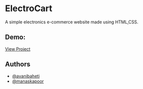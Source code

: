 
# ElectroCart

A simple electronics e-commerce website made using HTML,CSS.


## Demo:

[View Project](https://linktodocumentation)


## Authors

- [@avanibaheti](https://github.com/AvaniBaheti)
- [@manaskapoor](https://github.com/ManasKapoor18)

